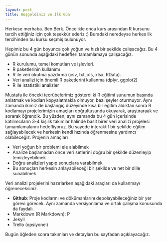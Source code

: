 ```yaml
---
layout: post
title: Hoşgeldiniz ve İlk Gün
---
```


Herkese merhaba. Ben Berk. Öncelikle onca kurs arasından R kursunu tercih ettiğiniz için çok teşekkür ederiz :) Buradaki neredeyse herkes ilk tercihinden bu kursu seçmiş bulunuyor. 

Hepimiz bu 4 gün boyunca çok yoğun ve hızlı bir şekilde çalışacağız. Bu 4 günün sonunda aşağıdaki hedefleri tamamlamaya çalışacağız.

* R kurulumu, temel komutları ve işlevleri.
* R paketlerinin kullanımı
* R ile veri okutma yazdırma (csv, txt, xls, xlsx, RData).
* Veri analizi için önemli R paketlerini kullanma (dplyr, ggplot2)
* R ile istatistiki analizler

Mustafa ile önceki tecrübelerimiz gösterdi ki R eğitimi sunumun başında anlatmak ve kodları kopyalatmakla olmuyor, bazı şeyler oturmuyor. Aynı zamanda ikimiz de başlangıç düzeyinde kısa bir eğitim aldıktan sonra R kodlamayı projelerimizin amaçları doğrultusunda okuyarak, araştıraraak ve sorarak öğrendik. Bu yüzden, aynı zamanda bu 4 gün içerisinde katılımcıların 3-4 kişilik takımlar halinde basit birer veri analizi projelesi tamamlamalarını hedefliyoruz. Bu sayede interaktif bir şekilde eğitim sağlayabilecek ve herkesin kendi hızında öğrenmesine yardımcı olabileceğiz. Projenin amaçları

* Veri yoğun bir problemi ele alabilmek 
* Analize başlamadan önce veri setlerini doğru bir şekilde düzenleyip temizleyebilmek
* Doğru analizleri yapıp sonuçlara varabilmek
* Bu sonuçları herkesin anlayabileceği bir şekilde ve net bir dille sunabilmek

Veri analizi projelerini hazırlarken aşağıdaki araçları da kullanmayı öğreneceksiniz.

* **Github**: Proje kodlarını ve dökümanlarını depolayabileceğiniz bir yer görevi görecek. Aynı zamanda versiyonlama ve ortak çalışma konusunda da faydalı.
* Markdown (R Markdown): P
* Jekyll 
* Trello (opsiyonel)

Bugün öğleden sonra takımları ve detayları bu sayfadan açıklayacağız.